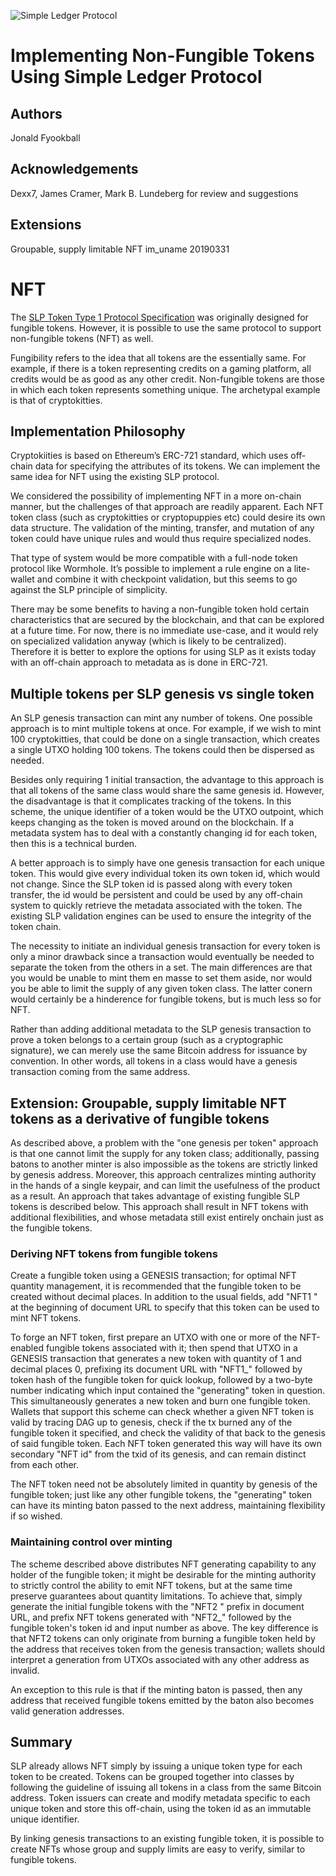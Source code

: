 ![Simple Ledger Protocol](images/SLP-logo-solid-200.png)

# Implementing Non-Fungible Tokens Using Simple Ledger Protocol
 

## Authors
Jonald Fyookball

## Acknowledgements
Dexx7, James Cramer, Mark B. Lundeberg for review and suggestions

## Extensions
Groupable, supply limitable NFT im_uname 20190331

# NFT
 
The [SLP Token Type 1 Protocol Specification](https://github.com/simpleledger/slp-specifications/blob/master/slp-token-type-1.md) was originally designed for fungible tokens.  However, it is possible to use the same protocol to support non-fungible tokens (NFT) as well.

Fungibility refers to the idea that all tokens are the essentially same.  For example, if there is a token representing credits on a gaming platform, all credits would be as good as any other credit.  Non-fungible tokens are those in which each token represents something unique.  The archetypal example is that of cryptokitties.

## Implementation Philosophy

Cryptokiities is based on Ethereum’s ERC-721 standard, which uses off-chain data for specifying the attributes of its tokens.  We can implement the same idea for NFT using the existing SLP protocol.

We considered the possibility of implementing NFT in a more on-chain manner, but the challenges of that approach are readily apparent.  Each NFT token class (such as cryptokitties or cryptopuppies etc) could desire its own data structure.  The validation of the minting, transfer, and mutation of any token could have unique rules and would thus require specialized nodes.  

That type of system  would be more compatible with a full-node token protocol like Wormhole.  It’s possible to implement a rule engine on a lite-wallet and combine it with checkpoint validation, but this seems to go against the SLP principle of simplicity. 

There may be some benefits to having a non-fungible token hold certain characteristics that are secured by the blockchain, and that can be explored at a future time.  For now, there is no immediate use-case, and it would rely on specialized validation anyway (which is likely to be centralized).  Therefore it is better to explore the options for using SLP as it exists today with an off-chain approach to metadata as is done in ERC-721.

## Multiple tokens per SLP genesis vs single token 

An SLP genesis transaction can mint any number of tokens.  One possible approach is to mint multiple tokens at once.  For example, if we wish to mint 100 cryptokitties, that could be done on a single transaction, which creates a single UTXO holding 100 tokens.  The tokens could then be dispersed as needed.

Besides only requiring 1 initial transaction, the advantage to this approach is that all tokens of the same class would share the same genesis id.  However, the disadvantage is that it complicates tracking of the tokens.  In this scheme, the unique identifier of a token would be the UTXO outpoint, which keeps changing as the token is moved around on the blockchain.  If a metadata system has to deal with a constantly changing id for each token, then this is a technical burden.

A better approach is to simply have one genesis transaction for each unique token.  This would give every individual token its own token id, which would not change.  Since the SLP token id is passed along with every token transfer, the id would be persistent and could be used by any off-chain system to quickly retrieve the metadata associated with the token.  The existing SLP validation engines can be used to ensure the integrity of the token chain.

The necessity to initiate an individual genesis transaction for every token is only a minor drawback since a transaction would eventually be needed to separate the token from the others in a set.  The main differences are that you would be unable to mint them en masse to set them aside, nor would you be able to limit the supply of any given token class.  The latter conern would certainly be a hinderence for fungible tokens, but is much less so for NFT.

Rather than adding additional metadata to the SLP genesis transaction to prove a token belongs to a certain group (such as a cryptographic signature), we can merely use the same Bitcoin address for issuance by convention.  In other words, all tokens in a class would have a genesis transaction coming from the same address.

## Extension: Groupable, supply limitable NFT tokens as a derivative of fungible tokens

As described above, a problem with the "one genesis per token" approach is that one cannot limit the supply for any token class; additionally, passing batons to another minter is also impossible as the tokens are strictly linked by genesis address. Moreover, this approach centralizes minting authority in the hands of a single keypair, and can limit the usefulness of the product as a result. An approach that takes advantage of existing fungible SLP tokens is described below. This approach shall result in NFT tokens with additional flexibilities, and whose metadata still exist entirely onchain just as the fungible tokens.

### Deriving NFT tokens from fungible tokens

Create a fungible token using a GENESIS transaction; for optimal NFT quantity management, it is recommended that the fungible token to be created without decimal places. In addition to the usual fields, add "NFT1 " at the beginning of document URL to specify that this token can be used to mint NFT tokens. 

To forge an NFT token, first prepare an UTXO with one or more of the NFT-enabled fungible tokens associated with it; then spend that UTXO in a GENESIS transaction that generates a new token with quantity of 1 and decimal places 0, prefixing its document URL with "NFT1_" followed by token hash of the fungible token for quick lookup, followed by a two-byte number indicating which input contained the "generating" token in question. This simultaneously generates a new token and burn one fungible token. Wallets that support this scheme can check whether a given NFT token is valid by tracing DAG up to genesis, check if the tx burned any of the fungible token it specified, and check the validity of that back to the genesis of said fungible token. Each NFT token generated this way will have its own secondary "NFT id" from the txid of its genesis, and can remain distinct from each other.

The NFT token need not be absolutely limited in quantity by genesis of the fungible token; just like any other fungible tokens, the "generating" token can have its minting baton passed to the next address, maintaining flexibility if so wished.

### Maintaining control over minting

The scheme described above distributes NFT generating capability to any holder of the fungible token; it might be desirable for the minting authority to strictly control the ability to emit NFT tokens, but at the same time preserve guarantees about quantity limitations. To achieve that, simply generate the initial fungible tokens with the "NFT2 " prefix in document URL, and prefix NFT tokens generated with "NFT2_" followed by the fungible token's token id and input number as above. The key difference is that NFT2 tokens can only originate from burning a fungible token held by the address that receives token from the genesis transaction; wallets should interpret a generation from UTXOs associated with any other address as invalid.

An exception to this rule is that if the minting baton is passed, then any address that received fungible tokens emitted by the baton also becomes valid generation addresses.

## Summary

SLP already allows NFT simply by issuing a unique token type for each token to be created.  Tokens can be grouped together into classes by following the guideline of issuing all tokens in a class from the same Bitcoin address.  Token issuers can create and modify metadata specific to each unique token and store this off-chain, using the token id as an immutable unique identifier. 

By linking genesis transactions to an existing fungible token, it is possible to create NFTs whose group and supply limits are easy to verify, similar to fungible tokens.
